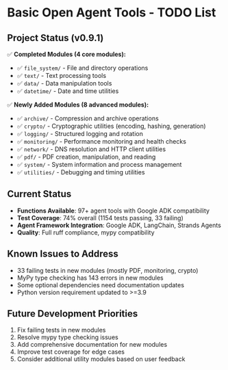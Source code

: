 # Basic Open Agent Tools - TODO List

## Project Status (v0.9.1)

✅ **Completed Modules (4 core modules):**
- ✅ `file_system/` - File and directory operations
- ✅ `text/` - Text processing tools
- ✅ `data/` - Data manipulation tools
- ✅ `datetime/` - Date and time utilities

✅ **Newly Added Modules (8 advanced modules):**
- ✅ `archive/` - Compression and archive operations
- ✅ `crypto/` - Cryptographic utilities (encoding, hashing, generation)
- ✅ `logging/` - Structured logging and rotation
- ✅ `monitoring/` - Performance monitoring and health checks
- ✅ `network/` - DNS resolution and HTTP client utilities
- ✅ `pdf/` - PDF creation, manipulation, and reading
- ✅ `system/` - System information and process management
- ✅ `utilities/` - Debugging and timing utilities

## Current Status
- **Functions Available**: 97+ agent tools with Google ADK compatibility
- **Test Coverage**: 74% overall (1154 tests passing, 33 failing)
- **Agent Framework Integration**: Google ADK, LangChain, Strands Agents
- **Quality**: Full ruff compliance, mypy compatibility

## Known Issues to Address
- 33 failing tests in new modules (mostly PDF, monitoring, crypto)
- MyPy type checking has 143 errors in new modules
- Some optional dependencies need documentation updates
- Python version requirement updated to >=3.9

## Future Development Priorities
1. Fix failing tests in new modules
2. Resolve mypy type checking issues
3. Add comprehensive documentation for new modules
4. Improve test coverage for edge cases
5. Consider additional utility modules based on user feedback